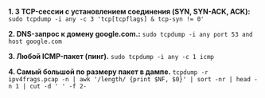 **1. 3 TCP-сессии с установлением соединения (SYN, SYN-ACK, ACK):**  
`sudo tcpdump -i any -c 3 'tcp[tcpflags] & tcp-syn != 0'`

**2. DNS-запрос к домену google.com.:**
`sudo tcpdump -i any port 53 and host google.com`

**3. Любой ICMP-пакет (пинг).**
`sudo tcpdump -i any -c 1 icmp`

**4. Самый большой по размеру пакет в дампе.**
`tcpdump -r ipv4frags.pcap -n | awk '/length/ {print $NF, $0}' | sort -nr | head -n 1 | cut -d ' ' -f 2-`